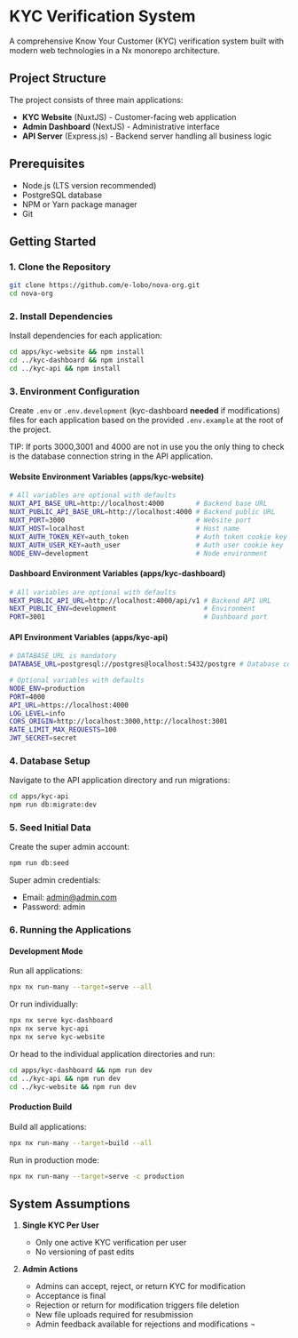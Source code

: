 # KYC Verification System

A comprehensive Know Your Customer (KYC) verification system built with modern web technologies in a Nx monorepo
architecture.

## Project Structure

The project consists of three main applications:

- **KYC Website** (NuxtJS) - Customer-facing web application
- **Admin Dashboard** (NextJS) - Administrative interface
- **API Server** (Express.js) - Backend server handling all business logic

## Prerequisites

- Node.js (LTS version recommended)
- PostgreSQL database
- NPM or Yarn package manager
- Git

## Getting Started

### 1. Clone the Repository

```bash
git clone https://github.com/e-lobo/nova-org.git
cd nova-org
```

### 2. Install Dependencies

Install dependencies for each application:

```bash
cd apps/kyc-website && npm install
cd ../kyc-dashboard && npm install
cd ../kyc-api && npm install
```

### 3. Environment Configuration

Create `.env` or `.env.development` (kyc-dashboard **needed** if modifications) files for each application based on the provided `.env.example` at the root of the project.

TIP: If ports 3000,3001 and 4000 are not in use you the only thing to check is the database connection string in the API application.

#### Website Environment Variables (apps/kyc-website)

```bash
# All variables are optional with defaults
NUXT_API_BASE_URL=http://localhost:4000        # Backend base URL
NUXT_PUBLIC_API_BASE_URL=http://localhost:4000 # Backend public URL
NUXT_PORT=3000                                 # Website port
NUXT_HOST=localhost                            # Host name
NUXT_AUTH_TOKEN_KEY=auth_token                 # Auth token cookie key
NUXT_AUTH_USER_KEY=auth_user                   # Auth user cookie key
NODE_ENV=development                           # Node environment
```

#### Dashboard Environment Variables (apps/kyc-dashboard)

```bash
# All variables are optional with defaults
NEXT_PUBLIC_API_URL=http://localhost:4000/api/v1 # Backend API URL
NEXT_PUBLIC_ENV=development                      # Environment
PORT=3001                                        # Dashboard port
```

#### API Environment Variables (apps/kyc-api)

```bash
# DATABASE_URL is mandatory
DATABASE_URL=postgresql://postgres@localhost:5432/postgre # Database connection string

# Optional variables with defaults
NODE_ENV=production
PORT=4000
API_URL=https://localhost:4000
LOG_LEVEL=info
CORS_ORIGIN=http://localhost:3000,http://localhost:3001
RATE_LIMIT_MAX_REQUESTS=100
JWT_SECRET=secret
```

### 4. Database Setup

Navigate to the API application directory and run migrations:

```bash
cd apps/kyc-api
npm run db:migrate:dev
```

### 5. Seed Initial Data

Create the super admin account:

```bash
npm run db:seed
```

Super admin credentials:

- Email: admin@admin.com
- Password: admin

### 6. Running the Applications

#### Development Mode

Run all applications:

```bash
npx nx run-many --target=serve --all
```

Or run individually:

```bash
npx nx serve kyc-dashboard
npx nx serve kyc-api
npx nx serve kyc-website
```

Or head to the individual application directories and run:

```bash
cd apps/kyc-dashboard && npm run dev
cd ../kyc-api && npm run dev
cd ../kyc-website && npm run dev
```

#### Production Build

Build all applications:

```bash
npx nx run-many --target=build --all
```

Run in production mode:

```bash
npx nx run-many --target=serve -c production
```

## System Assumptions

1. **Single KYC Per User**
    - Only one active KYC verification per user
    - No versioning of past edits

2. **Admin Actions**
    - Admins can accept, reject, or return KYC for modification
    - Acceptance is final
    - Rejection or return for modification triggers file deletion
    - New file uploads required for resubmission
    - Admin feedback available for rejections and modifications
¬